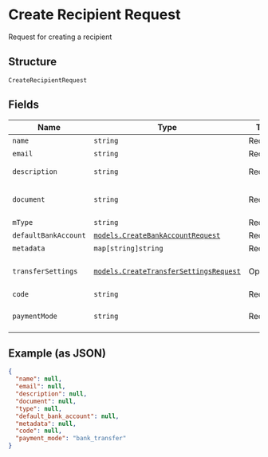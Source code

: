 
# Create Recipient Request

Request for creating a recipient

## Structure

`CreateRecipientRequest`

## Fields

| Name | Type | Tags | Description |
|  --- | --- | --- | --- |
| `name` | `string` | Required | Recipient name |
| `email` | `string` | Required | Recipient email |
| `description` | `string` | Required | Recipient description |
| `document` | `string` | Required | Recipient document number |
| `mType` | `string` | Required | Recipient type |
| `defaultBankAccount` | [`models.CreateBankAccountRequest`](../../doc/models/create-bank-account-request.md) | Required | Bank account |
| `metadata` | `map[string]string` | Required | Metadata |
| `transferSettings` | [`models.CreateTransferSettingsRequest`](../../doc/models/create-transfer-settings-request.md) | Optional | Receiver Transfer Information |
| `code` | `string` | Required | Recipient code |
| `paymentMode` | `string` | Required | Payment mode<br>**Default**: `"bank_transfer"` |

## Example (as JSON)

```json
{
  "name": null,
  "email": null,
  "description": null,
  "document": null,
  "type": null,
  "default_bank_account": null,
  "metadata": null,
  "code": null,
  "payment_mode": "bank_transfer"
}
```


